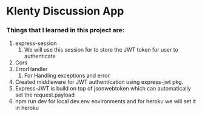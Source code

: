 # Klenty Discussion App

### Things that I learned in this project are:
1. express-session
   1. We will use this session for to store the JWT token for user to authenticate
2. Cors
3. ErrorHandler
   1. For Handling exceptions and error
4. Created middleware for JWT authentication using express-jwt pkg.
5. Express-JWT is build on top of jsonwebtoken which can automatically set the request.payload
6. npm run dev for local dev.env environments and for heroku we will set it in heroku